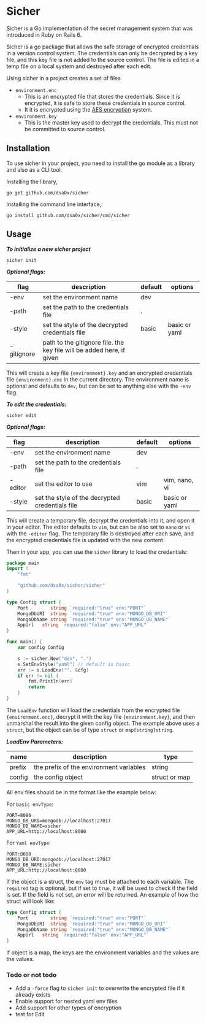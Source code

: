 # Sicher

Sicher is a Go implementation of the secret management system that was introduced in Ruby on Rails 6.

Sicher is a go package that allows the safe storage of encrypted credentials in a version control system. The credentials can only be decrypted by a key file, and this key file is not added to the source control. The file is edited in a temp file on a local system and destroyed after each edit.

Using sicher in a project creates a set of files

- `environment.enc`
  - This is an encrypted file that stores the credentials. Since it is encrypted, it is safe to store these credentials in source control.
  - It it is encrypted using the [AES encryption](https://pkg.go.dev/crypto/aes) system.
- `environment.key`
  - This is the master key used to decrypt the credentials. This must not be committed to source control.

## Installation

To use sicher in your project, you need to install the go module as a library and also as a CLI tool.

Installing the library,

```shell
go get github.com/dsaOx/sicher
```

Installing the command line interface,:

```shell
go install github.com/dsa0x/sicher/cmd/sicher
```

## Usage

**_To initialize a new sicher project_**

```shell
sicher init
```

**_Optional flags:_**

| flag       | description                                                           | default | options       |
| ---------- | --------------------------------------------------------------------- | ------- | ------------- |
| -env       | set the environment name                                              | dev     |               |
| -path      | set the path to the credentials file                                  | .       |               |
| -style     | set the style of the decrypted credentials file                       | basic   | basic or yaml |
| -gitignore | path to the gitignore file. the key file will be added here, if given |         |               |

This will create a key file `{environment}.key` and an encrypted credentials file `{environment}.enc` in the current directory. The environment name is optional and defaults to `dev`, but can be set to anything else with the `-env` flag.

**_To edit the credentials:_**

```shell
sicher edit
```

**_Optional flags:_**

| flag    | description                                     | default | options       |
| ------- | ----------------------------------------------- | ------- | ------------- |
| -env    | set the environment name                        | dev     |               |
| -path   | set the path to the credentials file            | .       |               |
| -editor | set the editor to use                           | vim     | vim, nano, vi |
| -style  | set the style of the decrypted credentials file | basic   | basic or yaml |

This will create a temporary file, decrypt the credentials into it, and open it in your editor. The editor defaults to `vim`, but can be also set to `nano` or `vi` with the `-editor` flag. The temporary file is destroyed after each save, and the encrypted credentials file is updated with the new content.

Then in your app, you can use the `sicher` library to load the credentials:

```go
package main
import (
	"fmt"

	"github.com/dsa0x/sicher/sicher"
)

type Config struct {
	Port        string `required:"true" env:"PORT"`
	MongoDbURI  string `required:"true" env:"MONGO_DB_URI"`
	MongoDbName string `required:"true" env:"MONGO_DB_NAME"`
	AppUrl   string `required:"false" env:"APP_URL"`
}

func main() {
	var config Config

	s := sicher.New("dev", ".")
	s.SetEnvStyle("yaml") // default is basic
	err := s.LoadEnv("", &cfg)
	if err != nil {
		fmt.Println(err)
		return
	}
}
```

The `LoadEnv` function will load the credentials from the encrypted file `{environment.enc}`, decrypt it with the key file `{environment.key}`, and then unmarshal the result into the given config object. The example above uses a `struct`, but the object can be of type `struct` or `map[string]string`.

**_LoadEnv Parameters:_**

| name   | description                             | type          |
| ------ | --------------------------------------- | ------------- |
| prefix | the prefix of the environment variables | string        |
| config | the config object                       | struct or map |

All env files should be in the format like the example below:

For `basic envType`:

```
PORT=8080
MONGO_DB_URI=mongodb://localhost:27017
MONGO_DB_NAME=sicher
APP_URL=http://localhost:8080
```

For `Yaml envType`:

```
PORT:8080
MONGO_DB_URI:mongodb://localhost:27017
MONGO_DB_NAME:sicher
APP_URL:http://localhost:8080
```

If the object is a struct, the `env` tag must be attached to each variable. The `required` tag is optional, but if set to `true`, it will be used to check if the field is set. If the field is not set, an error will be returned.
An example of how the struct will look like:

```go
type Config struct {
	Port        string `required:"true" env:"PORT"`
	MongoDbURI  string `required:"true" env:"MONGO_DB_URI"`
	MongoDbName string `required:"true" env:"MONGO_DB_NAME"`
	AppUrl   string `required:"false" env:"APP_URL"`
}
```

If object is a map, the keys are the environment variables and the values are the values.

### Todo or not todo

- Add a `-force` flag to `sicher init` to overwrite the encrypted file if it already exists
- Enable support for nested yaml env files
- Add support for other types of encryption
- test for Edit
